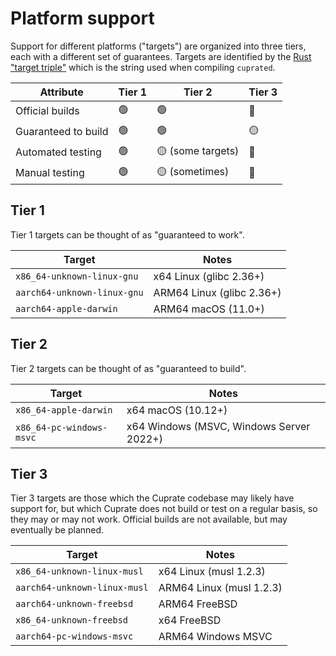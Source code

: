 # Platform support

Support for different platforms ("targets") are organized into three tiers,
each with a different set of guarantees. Targets are identified by the
[Rust "target triple"](https://doc.rust-lang.org/rustc/platform-support.html)
which is the string used when compiling `cuprated`.

| Attribute           | Tier 1 | Tier 2            | Tier 3 |
|---------------------|--------|-------------------|--------|
| Official builds     | 🟢     | 🟢                | 🔴
| Guaranteed to build | 🟢     | 🟢                | 🟡
| Automated testing   | 🟢     | 🟡 (some targets) | 🔴
| Manual testing      | 🟢     | 🟡 (sometimes)    | 🔴

## Tier 1

Tier 1 targets can be thought of as "guaranteed to work".

| Target                      | Notes  |
|-----------------------------|--------|
| `x86_64-unknown-linux-gnu`  | x64 Linux (glibc 2.36+)
| `aarch64-unknown-linux-gnu` | ARM64 Linux (glibc 2.36+)
| `aarch64-apple-darwin`      | ARM64 macOS (11.0+)

## Tier 2

Tier 2 targets can be thought of as "guaranteed to build".

| Target                      | Notes  |
|-----------------------------|--------|
| `x86_64-apple-darwin`       | x64 macOS (10.12+)
| `x86_64-pc-windows-msvc`    | x64 Windows (MSVC, Windows Server 2022+)

## Tier 3

Tier 3 targets are those which the Cuprate codebase may likely have support for,
but which Cuprate does not build or test on a regular basis, so they may or may not work.
Official builds are not available, but may eventually be planned.

| Target                       | Notes  |
|------------------------------|--------|
| `x86_64-unknown-linux-musl`  | x64 Linux (musl 1.2.3)
| `aarch64-unknown-linux-musl` | ARM64 Linux (musl 1.2.3)
| `aarch64-unknown-freebsd`    | ARM64 FreeBSD
| `x86_64-unknown-freebsd` 	   | x64 FreeBSD
| `aarch64-pc-windows-msvc`    | ARM64 Windows MSVC
